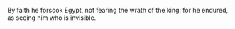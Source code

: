 By faith he forsook Egypt, not fearing the wrath of the king: for he endured, as seeing him who is invisible.
